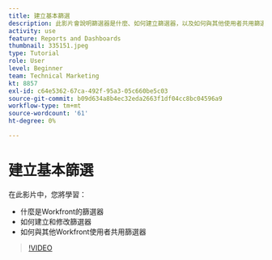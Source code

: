 ```yaml
---
title: 建立基本篩選
description: 此影片會說明篩選器是什麼、如何建立篩選器，以及如何與其他使用者共用篩選器，位於 [!DNL  Workfront].
activity: use
feature: Reports and Dashboards
thumbnail: 335151.jpeg
type: Tutorial
role: User
level: Beginner
team: Technical Marketing
kt: 8857
exl-id: c64e5362-67ca-492f-95a3-05c660be5c03
source-git-commit: b09d634a8b4ec32eda2663f1df04cc8bc04596a9
workflow-type: tm+mt
source-wordcount: '61'
ht-degree: 0%

---
```


# 建立基本篩選

在此影片中，您將學習：

* 什麼是Workfront的篩選器
* 如何建立和修改篩選器
* 如何與其他Workfront使用者共用篩選器

>[!VIDEO](https://video.tv.adobe.com/v/335151/?quality=12)

